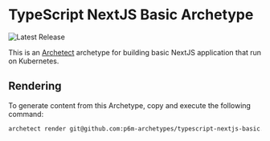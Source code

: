 # TypeScript NextJS Basic Archetype

![Latest Release](https://img.shields.io/github/v/release/p6m-archetypes/js-nextjs-basic.archetype?style=flat-square&label=Latest%20Release&color=blue)

This is an [Archetect](https://archetect.github.io/) archetype for building basic NextJS application that run on Kubernetes.

## Rendering

To generate content from this Archetype, copy and execute the following command:

```sh
archetect render git@github.com:p6m-archetypes/typescript-nextjs-basic.archetype.git#v1
```
